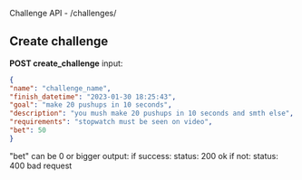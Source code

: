 Challenge API - /challenges/
## Create challenge
**POST create_challenge**
input:
```json
{
"name": "challenge_name",
"finish_datetime": "2023-01-30 18:25:43",
"goal": "make 20 pushups in 10 seconds",
"description": "you mush make 20 pushups in 10 seconds and smth else",
"requirements": "stopwatch must be seen on video",
"bet": 50
}
```
"bet" can be 0 or bigger
output:
if success:
	status: 200 ok
if not: 
	status: 400 bad request